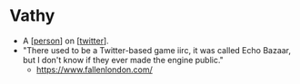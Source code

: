 # Vathy
- A [[person]] on [[twitter]].
- "There used to be a Twitter-based game iirc, it was called Echo Bazaar, but I don't know if they ever made the engine public."
    - https://www.fallenlondon.com/

[//begin]: # "Autogenerated link references for markdown compatibility"
[person]: person "Person"
[twitter]: twitter "Twitter"
[//end]: # "Autogenerated link references"